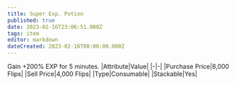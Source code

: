 ```yaml
---
title: Super Exp. Potion
published: true
date: 2023-02-16T23:06:51.000Z
tags: item
editor: markdown
dateCreated: 2023-02-16T00:00:00.000Z
---
```


Gain +200% EXP for 5 minutes.
|Attribute|Value|
|-|-|
|Purchase Price|8,000 Flips|
|Sell Price|4,000 Flips|
|Type|Consumable|
|Stackable|Yes|


